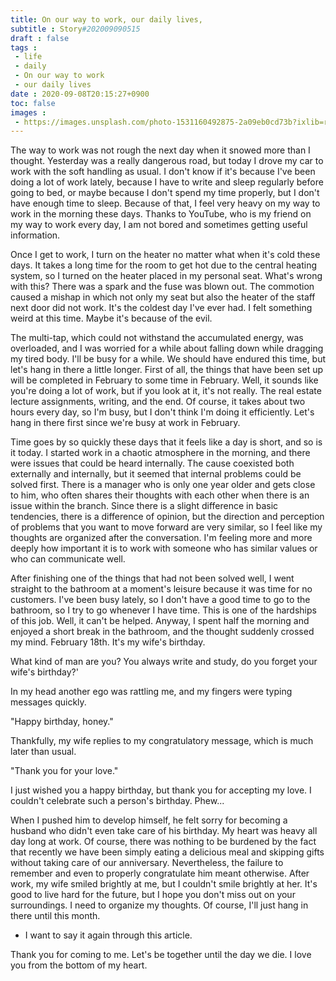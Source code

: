 ```yaml
---
title: On our way to work, our daily lives,
subtitle : Story#202009090515
draft : false
tags :
 - life
 - daily
 - On our way to work
 - our daily lives
date : 2020-09-08T20:15:27+0900
toc: false
images : 
 - https://images.unsplash.com/photo-1531160492875-2a09eb0cd73b?ixlib=rb-1.2.1&q=80&fm=jpg&crop=entropy&cs=tinysrgb&w=1080&fit=max&ixid=eyJhcHBfaWQiOjE1NTU0OX0
---
```


The way to work was not rough the next day when it snowed more than I thought. Yesterday was a really dangerous road, but today I drove my car to work with the soft handling as usual. I don't know if it's because I've been doing a lot of work lately, because I have to write and sleep regularly before going to bed, or maybe because I don't spend my time properly, but I don't have enough time to sleep. Because of that, I feel very heavy on my way to work in the morning these days. Thanks to YouTube, who is my friend on my way to work every day, I am not bored and sometimes getting useful information.  

Once I get to work, I turn on the heater no matter what when it's cold these days. It takes a long time for the room to get hot due to the central heating system, so I turned on the heater placed in my personal seat. What's wrong with this? There was a spark and the fuse was blown out. The commotion caused a mishap in which not only my seat but also the heater of the staff next door did not work. It's the coldest day I've ever had. I felt something weird at this time. Maybe it's because of the evil.  

The multi-tap, which could not withstand the accumulated energy, was overloaded, and I was worried for a while about falling down while dragging my tired body. I'll be busy for a while. We should have endured this time, but let's hang in there a little longer. First of all, the things that have been set up will be completed in February to some time in February. Well, it sounds like you're doing a lot of work, but if you look at it, it's not really. The real estate lecture assignments, writing, and the end. Of course, it takes about two hours every day, so I'm busy, but I don't think I'm doing it efficiently. Let's hang in there first since we're busy at work in February.  

Time goes by so quickly these days that it feels like a day is short, and so is it today. I started work in a chaotic atmosphere in the morning, and there were issues that could be heard internally. The cause coexisted both externally and internally, but it seemed that internal problems could be solved first. There is a manager who is only one year older and gets close to him, who often shares their thoughts with each other when there is an issue within the branch. Since there is a slight difference in basic tendencies, there is a difference of opinion, but the direction and perception of problems that you want to move forward are very similar, so I feel like my thoughts are organized after the conversation. I'm feeling more and more deeply how important it is to work with someone who has similar values or who can communicate well.  

After finishing one of the things that had not been solved well, I went straight to the bathroom at a moment's leisure because it was time for no customers. I've been busy lately, so I don't have a good time to go to the bathroom, so I try to go whenever I have time. This is one of the hardships of this job. Well, it can't be helped. Anyway, I spent half the morning and enjoyed a short break in the bathroom, and the thought suddenly crossed my mind. February 18th. It's my wife's birthday.  

What kind of man are you? You always write and study, do you forget your wife's birthday?'  

In my head another ego was rattling me, and my fingers were typing messages quickly.  

"Happy birthday, honey."  

Thankfully, my wife replies to my congratulatory message, which is much later than usual.  

"Thank you for your love."  

I just wished you a happy birthday, but thank you for accepting my love. I couldn't celebrate such a person's birthday. Phew...  

When I pushed him to develop himself, he felt sorry for becoming a husband who didn't even take care of his birthday. My heart was heavy all day long at work. Of course, there was nothing to be burdened by the fact that recently we have been simply eating a delicious meal and skipping gifts without taking care of our anniversary. Nevertheless, the failure to remember and even to properly congratulate him meant otherwise. After work, my wife smiled brightly at me, but I couldn't smile brightly at her. It's good to live hard for the future, but I hope you don't miss out on your surroundings. I need to organize my thoughts. Of course, I'll just hang in there until this month.  

+ I want to say it again through this article.  

Thank you for coming to me. Let's be together until the day we die. I love you from the bottom of my heart.  

